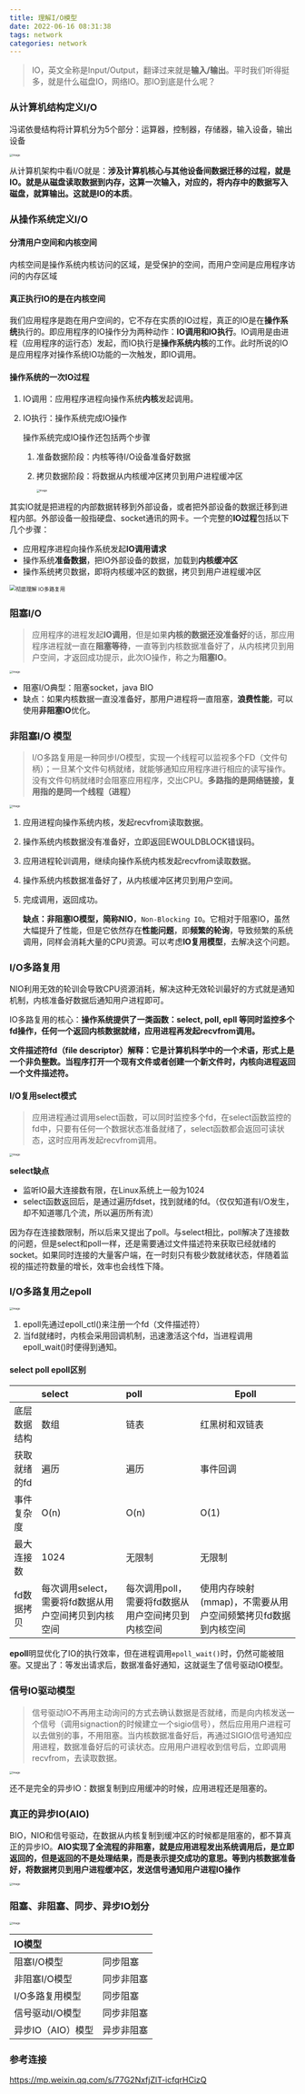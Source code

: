 ```yaml
---
title: 理解I/O模型
date: 2022-06-16 08:31:38
tags: network
categories: network
---
```


> IO，英文全称是Input/Output，翻译过来就是**输入/输出**。平时我们听得挺多，就是什么磁盘IO，网络IO。那IO到底是什么呢？

### 从计算机结构定义I/O

冯诺依曼结构将计算机分为5个部分：运算器，控制器，存储器，输入设备，输出设备

<img src="https://mmbiz.qpic.cn/mmbiz_png/PoF8jo1PmpznQic9871SM0Xlk5W1Kv5iaz3qr3GNYZzLKICjicyib6Gw4fyK2K3jJFcNQbehsv3O8PbCpAaicJic4m8Q/640?wx_fmt=png&wxfrom=5&wx_lazy=1&wx_co=1" alt="Image" style="zoom:33%;" />

从计算机架构中看I/O就是：**涉及计算机核心与其他设备间数据迁移的过程，就是IO。就是从磁盘读取数据到内存，这算一次输入，对应的，将内存中的数据写入磁盘，就算输出。这就是IO的本质**。

### 从操作系统定义I/O

#### 分清用户空间和内核空间

内核空间是操作系统内核访问的区域，是受保护的空间，而用户空间是应用程序访问的内存区域

#### 真正执行IO的是在内核空间

我们应用程序是跑在用户空间的，它不存在实质的IO过程，真正的IO是在**操作系统**执行的。即应用程序的IO操作分为两种动作：**IO调用和IO执行**。IO调用是由进程（应用程序的运行态）发起，而IO执行是**操作系统内核**的工作。此时所说的IO是应用程序对操作系统IO功能的一次触发，即IO调用。

#### 操作系统的一次IO过程

1. IO调用：应用程序进程向操作系统**内核**发起调用。

2. IO执行：操作系统完成IO操作

   操作系统完成IO操作还包括两个步骤

   1. 准备数据阶段：内核等待I/O设备准备好数据

   2. 拷贝数据阶段：将数据从内核缓冲区拷贝到用户进程缓冲区

      <img src="https://mmbiz.qpic.cn/mmbiz_png/PoF8jo1PmpznQic9871SM0Xlk5W1Kv5iazT9kWYbt1L2xibUrVOW05JFOsoDYrzNxB7eziasmxzsMBbbQakMLJOvKw/640?wx_fmt=png&wxfrom=5&wx_lazy=1&wx_co=1" alt="Image" style="zoom:33%;" />

其实IO就是把进程的内部数据转移到外部设备，或者把外部设备的数据迁移到进程内部。外部设备一般指硬盘、socket通讯的网卡。一个完整的**IO过程**包括以下几个步骤：

- 应用程序进程向操作系统发起**IO调用请求**
- 操作系统**准备数据**，把IO外部设备的数据，加载到**内核缓冲区**
- 操作系统拷贝数据，即将内核缓冲区的数据，拷贝到用户进程缓冲区

<img src="https://pic1.zhimg.com/v2-17f3abff4e49a2214f10f3815d91e15e_1440w.jpg?source=172ae18b" alt="彻底理解 IO多路复用" style="zoom: 67%;" />

### 阻塞I/O

> 应用程序的进程发起**IO调用**，但是如果**内核的数据还没准备好**的话，那应用程序进程就一直在**阻塞等待**，一直等到内核数据准备好了，从内核拷贝到用户空间，才返回成功提示，此次IO操作，称之为**阻塞IO**。

<img src="https://cdn.jsdelivr.net/gh/wenPKtalk/pictures@master/blog/20220622/09_30/640-20220622093037469.png" alt="Image" style="zoom:33%;" />

* 阻塞I/O典型：阻塞socket，java BIO
* 缺点：如果内核数据一直没准备好，那用户进程将一直阻塞，**浪费性能**，可以使用**非阻塞IO**优化。

### 非阻塞I/O 模型

> I/O多路复用是一种同步I/O模型，实现一个线程可以监视多个FD（文件句柄）；一旦某个文件句柄就绪，就能够通知应用程序进行相应的读写操作。没有文件句柄就绪时会阻塞应用程序，交出CPU。**多路指的是网络链接，复用指的是同一个线程（进程）**

<img src="https://mmbiz.qpic.cn/mmbiz_png/PoF8jo1PmpznQic9871SM0Xlk5W1Kv5iazJbqiczZFFTqOUcT2NEhtBvqXic51aObic0MVZAGgockyiaOPaNScG41uAg/640?wx_fmt=png&wxfrom=5&wx_lazy=1&wx_co=1" alt="Image" style="zoom:33%;" />

1. 应用进程向操作系统内核，发起recvfrom读取数据。

2. 操作系统内核数据没有准备好，立即返回EWOULDBLOCK错误码。

3. 应用进程轮训调用，继续向操作系统内核发起recvfrom读取数据。

4. 操作系统内核数据准备好了，从内核缓冲区拷贝到用户空间。

5. 完成调用，返回成功。

   **缺点：**非阻塞IO模型，简称**NIO**，`Non-Blocking IO`。它相对于阻塞IO，虽然大幅提升了性能，但是它依然存在**性能问题**，即**频繁的轮询**，导致频繁的系统调用，同样会消耗大量的CPU资源。可以考虑**IO复用模型**，去解决这个问题。

### I/O多路复用

NIO利用无效的轮训会导致CPU资源消耗，解决这种无效轮训最好的方式就是通知机制，内核准备好数据后通知用户进程即可。

IO多路复用的核心：**操作系统提供了一类函数：select, poll, epll 等同时监控多个fd操作，任何一个返回内核数据就绪，应用进程再发起recvfrom调用。**

**文件描述符fd（file descriptor）解释：它是计算机科学中的一个术语，形式上是一个非负整数。当程序打开一个现有文件或者创建一个新文件时，内核向进程返回一个文件描述符。**

#### I/O复用select模式

> 应用进程通过调用select函数，可以同时监控多个fd，在select函数监控的fd中，只要有任何一个数据状态准备就绪了，select函数都会返回可读状态，这时应用再发起recvfrom调用。

<img src="https://mmbiz.qpic.cn/mmbiz_png/PoF8jo1PmpznQic9871SM0Xlk5W1Kv5iazqeEOD7MMqMd91a1eow5o3vicFxeMOuzEPwTnAJ0WjfSWwhyul9ysk5Q/640?wx_fmt=png&wxfrom=5&wx_lazy=1&wx_co=1" alt="Image" style="zoom:33%;" />

**select缺点**

* 监听IO最大连接数有限，在Linux系统上一般为1024
* select函数返回后，是通过遍历fdset，找到就绪的fd。（仅仅知道有I/O发生，却不知道哪几个流，所以遍历所有流）

因为存在连接数限制，所以后来又提出了poll。与select相比，poll解决了连接数的问题，但是select和poll一样，还是需要通过文件描述符来获取已经就绪的socket。如果同时连接的大量客户端，在一时刻只有极少数就绪状态，伴随着监视的描述符数量的增长，效率也会线性下降。

### I/O多路复用之epoll

<img src="https://mmbiz.qpic.cn/mmbiz_png/PoF8jo1PmpznQic9871SM0Xlk5W1Kv5iaziaLlvvmYpg1D4I3mMXTYCiaw0WYPFW4Gd6QdeQWvGkoVhVM6G0gc0DGg/640?wx_fmt=png&wxfrom=5&wx_lazy=1&wx_co=1" alt="Image" style="zoom:33%;" />

1. epoll先通过epoll_ctl()来注册一个fd（文件描述符）
2. 当fd就绪时，内核会采用回调机制，迅速激活这个fd，当进程调用epoll_wait()时便得到通知。

#### select poll epoll区别

|              | select                                               | poll                                               | Epoll                                                        |
| :----------- | :--------------------------------------------------- | :------------------------------------------------- | ------------------------------------------------------------ |
| 底层数据结构 | 数组                                                 | 链表                                               | 红黑树和双链表                                               |
| 获取就绪的fd | 遍历                                                 | 遍历                                               | 事件回调                                                     |
| 事件复杂度   | O(n)                                                 | O(n)                                               | O(1)                                                         |
| 最大连接数   | 1024                                                 | 无限制                                             | 无限制                                                       |
| fd数据拷贝   | 每次调用select，需要将fd数据从用户空间拷贝到内核空间 | 每次调用poll，需要将fd数据从用户空间拷贝到内核空间 | 使用内存映射(mmap)，不需要从用户空间频繁拷贝fd数据到内核空间 |

**epoll**明显优化了IO的执行效率，但在进程调用`epoll_wait()`时，仍然可能被阻塞。又提出了：等发出请求后，数据准备好通知，这就诞生了信号驱动IO模型。

### 信号IO驱动模型

> 信号驱动IO不再用主动询问的方式去确认数据是否就绪，而是向内核发送一个信号（调用signaction的时候建立一个sigio信号），然后应用用户进程可以去做别的事，不用阻塞。当内核数据准备好后，再通过SIGIO信号通知应用进程，数据准备好后的可读状态。应用用户进程收到信号后，立即调用recvfrom，去读取数据。

<img src="https://mmbiz.qpic.cn/mmbiz_png/PoF8jo1PmpznQic9871SM0Xlk5W1Kv5iazv95SUjibNibHbvjJ8RiaZ6UCLsJI0bvic4mhcjvMbTr6wiaJesRlr3tgGFQ/640?wx_fmt=png&wxfrom=5&wx_lazy=1&wx_co=1" alt="Image" style="zoom:33%;" />

还不是完全的异步IO：数据复制到应用缓冲的时候，应用进程还是阻塞的。

### 真正的异步IO(AIO)

BIO，NIO和信号驱动，在数据从内核复制到缓冲区的时候都是阻塞的，都不算真正的异步IO。**AIO实现了全流程的非阻塞，就是应用进程发出系统调用后，是立即返回的，但是返回的不是处理结果，而是表示提交成功的意思。等到内核数据准备好，将数据拷贝到用户进程缓冲区，发送信号通知用户进程IO操作**

<img src="https://mmbiz.qpic.cn/mmbiz_png/PoF8jo1PmpznQic9871SM0Xlk5W1Kv5iaz8ElghKVI5ibXFcooAicC1HjAwBZHRpqLia620oexRuw7hkjMLkb8gdJoQ/640?wx_fmt=png&wxfrom=5&wx_lazy=1&wx_co=1" alt="Image" style="zoom:33%;" />

### 阻塞、非阻塞、同步、异步IO划分

<img src="https://mmbiz.qpic.cn/mmbiz_png/PoF8jo1PmpznQic9871SM0Xlk5W1Kv5iazq5KYaEL2z8IqS4E7M8AdWzpicBGx9nxxH4GAeY4nacATWkykDTGvfew/640?wx_fmt=png&wxfrom=5&wx_lazy=1&wx_co=1" alt="Image" style="zoom:33%;" />

| IO模型            |            |
| :---------------- | :--------- |
| 阻塞I/O模型       | 同步阻塞   |
| 非阻塞I/O模型     | 同步非阻塞 |
| I/O多路复用模型   | 同步阻塞   |
| 信号驱动I/O模型   | 同步非阻塞 |
| 异步IO（AIO）模型 | 异步非阻塞 |

### 参考连接

https://mp.weixin.qq.com/s/77G2NxfjZlT-icfqrHCizQ
